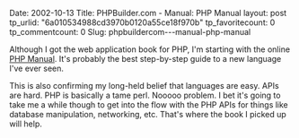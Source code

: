 Date: 2002-10-13
Title: PHPBuilder.com - Manual: PHP Manual
layout: post
tp_urlid: "6a010534988cd3970b0120a55ce18f970b"
tp_favoritecount: 0
tp_commentcount: 0
Slug: phpbuildercom---manual-php-manual

Although I got the web application book for PHP, I&#39;m starting with the online <a href="http://phpbuilder.com/manual/">PHP Manual</a>. It&#39;s probably the best step-by-step guide to a new language I&#39;ve ever seen.

This is also confirming my long-held belief that languages are easy. APIs are hard. PHP is basically a tame perl. Nooooo problem. I bet it&#39;s going to take me a while though to get into the flow with the PHP APIs for things like database manipulation, networking, etc. That&#39;s where the book I picked up will help.
